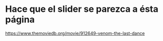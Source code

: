 # Hace que el slider se parezca a ésta página
https://www.themoviedb.org/movie/912649-venom-the-last-dance